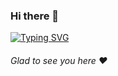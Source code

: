 ### Hi there 👋
[![Typing SVG](https://readme-typing-svg.herokuapp.com?color=%2336BCF7&lines=This+is+Aniket)](https://git.io/typing-svg)
###### Glad to see you here :heart:

<!--
**Aniket7560/Aniket7560** is a ✨ _special_ ✨ repository because its `README.md` (this file) appears on your GitHub profile.

Here are some ideas to get you started:

- 🔭 I’m currently working on ...
- 🌱 I’m currently learning ...
- 👯 I’m looking to collaborate on ...
- 🤔 I’m looking for help with ...
- 💬 Ask me about ...
- 📫 How to reach me: ...
- 😄 Pronouns: ...
- ⚡ Fun fact: ...
-->
